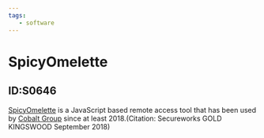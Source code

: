 ```yaml
---
tags:
   - software
---
```

# SpicyOmelette
## ID:S0646
[SpicyOmelette](software/S0646) is a JavaScript based remote access tool that has been used by [Cobalt Group](groups/G0080) since at least 2018.(Citation: Secureworks GOLD KINGSWOOD September 2018)
